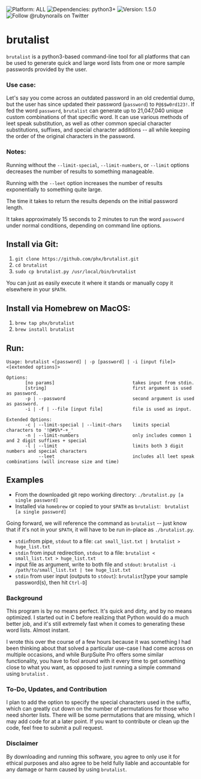 ![Platform: ALL](https://img.shields.io/badge/platform-ALL-green)
![Dependencies: python3+](https://img.shields.io/badge/dependencies-python3+-blue)
![Version: 1.5.0](https://img.shields.io/badge/version-1.6.4-green)
![Follow @rubynorails on Twitter](https://img.shields.io/twitter/follow/rubynorails?label=follow&style=social)

# brutalist
`brutalist` is a python3-based command-line tool for all platforms that can be used to generate quick and large word lists from one or more sample passwords provided by the user.

### Use case:
Let's say you come across an outdated password in an old credential dump, but the user has since updated their password (`password`) to `P@$$w0rd123!`.
If fed the word `password`, `brutalist` can generate up to 21,047,040 unique custom combinations of that specific word.
It can use various methods of leet speak substitution, as well as other common special character substitutions, suffixes, and special character additions -- all while keeping the order of the original characters in the password.

### Notes:
Running without the `--limit-special`, `--limit-numbers`, or `--limit` options decreases the number of results to something manageable.

Running with the `--leet` option increases the number of results exponentially to something quite large.

The time it takes to return the results depends on the initial password length.

It takes approximately 15 seconds to 2 minutes to run the word `password` under normal conditions, depending on command line options.

## Install via Git:
1. `git clone https://github.com/phx/brutalist.git`
2. `cd brutalist`
3. `sudo cp brutalist.py /usr/local/bin/brutalist`

You can just as easily execute it where it stands or manually copy it elsewhere in your `$PATH`.

## Install via Homebrew on MacOS:
1. `brew tap phx/brutalist`
2. `brew install brutalist`

## Run:
```
Usage: brutalist <[password] | -p [password] | -i [input file]> <[extended options]>

Options:
       [no params]                             takes input from stdin.
       [string]                                first argument is used as password.
       -p | --password                         second argument is used as password.
       -i | -f | --file [input file]           file is used as input.

Extended Options:
       -c | --limit-special | --limit-chars    limits special characters to '!@#$%*-+_'
       -n | --limit-numbers                    only includes common 1 and 2 digit suffixes + special
       -l | --limit                            limits both 3 digit numbers and special characters
            --leet                             includes all leet speak combinations (will increase size and time)
```
## Examples
- From the downloaded git repo working directory:
 `./brutalist.py [a single password]`
- Installed via `homebrew` or copied to your `$PATH` as `brutalist`:
` brutalist [a single password]`
 
Going forward, we will reference the command as `brutalist` -- just know that if it's not in your `$PATH`, it will have to be run in-place as `./brutalist.py`.

- `stdin`from pipe, `stdout` to a file:
`cat small_list.txt | brutalist > huge_list.txt`
- `stdin` from input redirection, `stdout` to a file:
`brutalist < small_list.txt > huge_list.txt`
- input file as argument, write to both file and `stdout`:
`brutalist -i /path/to/small_list.txt | tee huge_list.txt`
- `stdin` from user input (outputs to `stdout`):
`brutalist`[type your sample password(s), then hit `Ctrl-D`]


### Background
This program is by no means perfect.  It's quick and dirty, and by no means optimized.  I started out in C before realizing that Python would do a much better job, and it's still extremely fast when it comes to generating these word lists.  Almost instant.

I wrote this over the course of a few hours because it was something I had been thinking about that solved a particular use-case I had come across on multiple occasions, and while BurpSuite Pro offers some similar functionality, you have to fool around with it every time to get something close to what you want, as opposed to just running a simple command using `brutalist` . 

### To-Do, Updates, and Contribution
I plan to add the option to specify the special characters used in the suffix, which can greatly cut down on the number of permutations for those who need shorter lists.  There will be some permutations that are missing, which I may add code for at a later point.  If you want to contribute or clean up the code, feel free to submit a pull request.

### Disclaimer
By downloading and running this software, you agree to only use it for ethical purposes and also agree to be held fully liable and accountable for any damage or harm caused by using `brutalist`.
